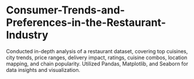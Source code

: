 # Consumer-Trends-and-Preferences-in-the-Restaurant-Industry
 Conducted in-depth analysis of a restaurant dataset, covering top cuisines, city trends, price ranges, delivery impact, ratings, cuisine combos, location mapping, and chain popularity. Utilized Pandas, Matplotlib, and Seaborn for data insights and visualization.

